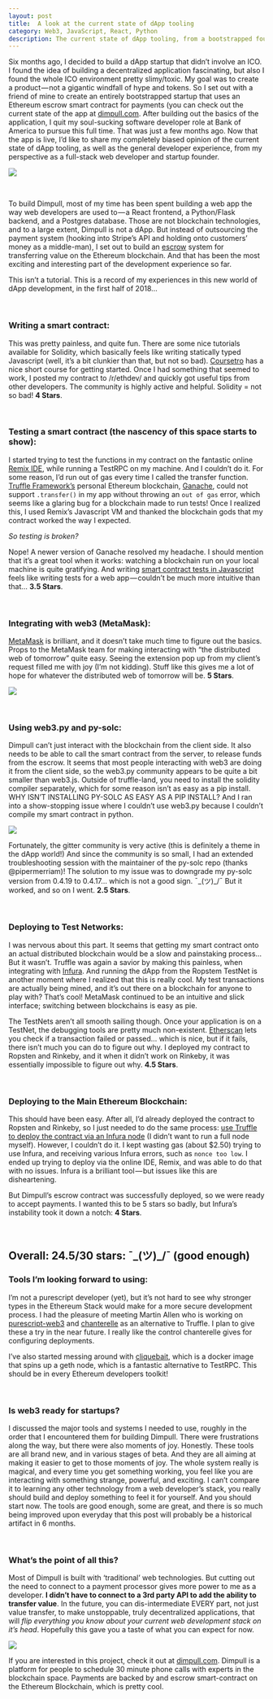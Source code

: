 ```yaml
---
layout: post
title:  A look at the current state of dApp tooling
category: Web3, JavaScript, React, Python
description: The current state of dApp tooling, from a bootstrapped founder’s perspective.
---
```



<!--description-->


Six months ago, I decided to build a dApp startup that didn’t involve an ICO. I found the idea of building a decentralized application fascinating, but also I found the whole ICO environment pretty slimy/toxic. My goal was to create a product — not a gigantic windfall of hype and tokens. So I set out with a friend of mine to create an entirely bootstrapped startup that uses an Ethereum escrow smart contract for payments (you can check out the current state of the app at [dimpull.com](dimpull.com). After building out the basics of the application, I quit my soul-sucking software developer role at Bank of America to pursue this full time. That was just a few months ago. Now that the app is live, I’d like to share my completely biased opinion of the current state of dApp tooling, as well as the general developer experience, from my perspective as a full-stack web developer and startup founder.

![]({{site.baseurl}}/assets/img/web3.jpg)

<br>

To build Dimpull, most of my time has been spent building a web app the way web developers are used to — a React frontend, a Python/Flask backend, and a Postgres database. Those are not blockchain technologies, and to a large extent, Dimpull is not a dApp. But instead of outsourcing the payment system (hooking into Stripe’s API and holding onto customers’ money as a middle-man), I set out to build an [escrow](https://en.wikipedia.org/wiki/Escrow) system for transferring value on the Ethereum blockchain. And that has been the most exciting and interesting part of the development experience so far.

This isn’t a tutorial. This is a record of my experiences in this new world of dApp development, in the first half of 2018…

<br>

### Writing a smart contract:

This was pretty painless, and quite fun. There are some nice tutorials available for Solidity, which basically feels like writing statically typed Javascript (well, it’s a bit clunkier than that, but not so bad). [Coursetro](https://coursetro.com/courses/20/Developing-Ethereum-Smart-Contracts-for-Beginners) has a nice short course for getting started.
Once I had something that seemed to work, I posted my contract to /r/ethdev/ and quickly got useful tips from other developers. The community is highly active and helpful. Solidity = not so bad! **4 Stars**.

<br>

### Testing a smart contract (the nascency of this space starts to show):

I started trying to test the functions in my contract on the fantastic online [Remix IDE](https://remix.ethereum.org/), while running a TestRPC on my machine. And I couldn’t do it. For some reason, I’d run out of gas every time I called the transfer function. [Truffle Framework’s](http://truffleframework.com/) personal Ethereum blockchain, [Ganache](http://truffleframework.com/ganache/), could not support `.transfer()` in my app without throwing an `out of gas` error, which seems like a glaring bug for a blockchain made to run tests! Once I realized this, I used Remix’s Javascript VM and thanked the blockchain gods that my contract worked the way I expected.

*So testing is broken?*

Nope! A newer version of Ganache resolved my headache. I should mention that it’s a great tool when it works: watching a blockchain run on your local machine is quite gratifying. And writing [smart contract tests in Javascript](http://truffleframework.com/docs/getting_started/javascript-tests) feels like writing tests for a web app — couldn’t be much more intuitive than that… **3.5 Stars**.

<br>

### Integrating with web3 (MetaMask):

[MetaMask](https://metamask.io/) is brilliant, and it doesn’t take much time to figure out the basics. Props to the MetaMask team for making interacting with “the distributed web of tomorrow” quite easy. Seeing the extension pop up from my client’s request filled me with joy (I’m not kidding). Stuff like this gives me a lot of hope for whatever the distributed web of tomorrow will be. **5 Stars**.

![]({{site.baseurl}}/assets/img/metamask.png)

<br>

### Using web3.py and py-solc:

Dimpull can’t just interact with the blockchain from the client side. It also needs to be able to call the smart contract from the server, to release funds from the escrow. It seems that most people interacting with web3 are doing it from the client side, so the web3.py community appears to be quite a bit smaller than web3.js.
Outside of truffle-land, you need to install the solidity compiler separately, which for some reason isn’t as easy as a pip install. WHY ISN’T INSTALLING PY-SOLC AS EASY AS A PIP INSTALL? And I ran into a show-stopping issue where I couldn’t use web3.py because I couldn’t compile my smart contract in python.

![]({{site.baseurl}}/assets/pyeth/tbt.png)


Fortunately, the gitter community is very active (this is definitely a theme in the dApp world!) And since the community is so small, I had an extended troubleshooting session with the maintainer of the py-solc repo (thanks @pipermerriam)! The solution to my issue was to downgrade my py-solc version from 0.4.19 to 0.4.17… which is not a good sign. ¯\_(ツ)_/¯ But it worked, and so on I went. **2.5 Stars**.

<br>

### Deploying to Test Networks:

I was nervous about this part. It seems that getting my smart contract onto an actual distributed blockchain would be a slow and painstaking process… But it wasn’t. Truffle was again a savior by making this painless, when integrating with [Infura](https://infura.io/). And running the dApp from the Ropstem TestNet is another moment where I realized that this is really cool. My test transactions are actually being mined, and it’s out there on a blockchain for anyone to play with? That’s cool! MetaMask continued to be an intuitive and slick interface; switching between blockchains is easy as pie.

The TestNets aren’t all smooth sailing though. Once your application is on a TestNet, the debugging tools are pretty much non-existent. [Etherscan](https://etherscan.io/) lets you check if a transaction failed or passed… which is nice, but if it fails, there isn’t much you can do to figure out why. I deployed my contract to Ropsten and Rinkeby, and it when it didn’t work on Rinkeby, it was essentially impossible to figure out why. **4.5 Stars**.

<br>

### Deploying to the Main Ethereum Blockchain:

This should have been easy. After all, I’d already deployed the contract to Ropsten and Rinkeby, so I just needed to do the same process: [use Truffle to deploy the contract via an Infura node](http://truffleframework.com/tutorials/using-infura-custom-provider) (I didn’t want to run a full node myself). However, I couldn’t do it. I kept wasting gas (about $2.50) trying to use Infura, and receiving various Infura errors, such as `nonce too low`. I ended up trying to deploy via the online IDE, Remix, and was able to do that with no issues. Infura is a brilliant tool — but issues like this are disheartening.

But Dimpull’s escrow contract was successfully deployed, so we were ready to accept payments. I wanted this to be 5 stars so badly, but Infura’s instability took it down a notch: **4 Stars**.

<br>


## Overall: 24.5/30 stars: ¯\_(ツ)_/¯ (good enough)

### Tools I’m looking forward to using:

I’m not a purescript developer (yet), but it’s not hard to see why stronger types in the Ethereum Stack would make for a more secure development process. I had the pleasure of meeting Martin Allen who is working on [purescript-web3](https://blog.foam.space/purescript-web3-release-631b16bec7a) and [chanterelle](https://github.com/f-o-a-m/chanterelle) as an alternative to Truffle. I plan to give these a try in the near future. I really like the control chanterelle gives for configuring deployments.

I’ve also started messing around with [cliquebait](https://github.com/f-o-a-m/cliquebait), which is a docker image that spins up a geth node, which is a fantastic alternative to TestRPC. This should be in every Ethereum developers toolkit!

<br>

### Is web3 ready for startups?

I discussed the major tools and systems I needed to use, roughly in the order that I encountered them for building Dimpull. There were frustrations along the way, but there were also moments of joy. Honestly. These tools are all brand new, and in various stages of beta. And they are all aiming at making it easier to get to those moments of joy. The whole system really is magical, and every time you get something working, you feel like you are interacting with something strange, powerful, and exciting. I can’t compare it to learning any other technology from a web developer’s stack, you really should build and deploy something to feel it for yourself. And you should start now. The tools are good enough, some are great, and there is so much being improved upon everyday that this post will probably be a historical artifact in 6 months.

<br> 

### What’s the point of all this?

Most of Dimpull is built with ‘traditional’ web technologies. But cutting out the need to connect to a payment processor gives more power to me as a developer. **I didn’t have to connect to a 3rd party API to add the ability to transfer value**. In the future, you can dis-intermediate EVERY part, not just value transfer, to make unstoppable, truly decentralized applications, that will *flip everything you know about your current web development stack on it’s head*. Hopefully this gave you a taste of what you can expect for now.

![]({{site.baseurl}}/assets/img/tbt.png)


If you are interested in this project, check it out at [dimpull.com](dimpull.com). Dimpull is a platform for people to schedule 30 minute phone calls with experts in the blockchain space. Payments are backed by and escrow smart-contract on the Ethereum Blockchain, which is pretty cool.





